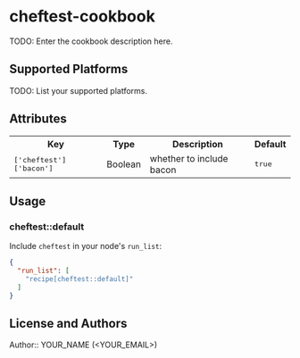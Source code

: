 # cheftest-cookbook

TODO: Enter the cookbook description here.

## Supported Platforms

TODO: List your supported platforms.

## Attributes

<table>
  <tr>
    <th>Key</th>
    <th>Type</th>
    <th>Description</th>
    <th>Default</th>
  </tr>
  <tr>
    <td><tt>['cheftest']['bacon']</tt></td>
    <td>Boolean</td>
    <td>whether to include bacon</td>
    <td><tt>true</tt></td>
  </tr>
</table>

## Usage

### cheftest::default

Include `cheftest` in your node's `run_list`:

```json
{
  "run_list": [
    "recipe[cheftest::default]"
  ]
}
```

## License and Authors

Author:: YOUR_NAME (<YOUR_EMAIL>)
